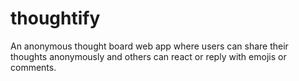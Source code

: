 # thoughtify
An anonymous thought board web app where users can share their thoughts anonymously and others can react or reply with emojis or comments.
